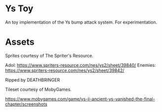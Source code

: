 # Ys Toy

An toy implementation of the Ys bump attack system. For experimentation.

# Assets

Sprites courtesy of The Spriter's Resource.

Adol: https://www.spriters-resource.com/nes/ys2/sheet/39840/
Enemies: https://www.spriters-resource.com/nes/ys2/sheet/39842/

Ripped by DEATHBRINGER

Tileset courtesy of MobyGames.

https://www.mobygames.com/game/ys-ii-ancient-ys-vanished-the-final-chapter/screenshots
